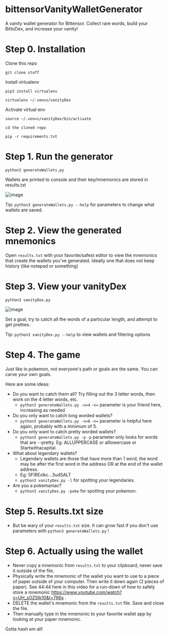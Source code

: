 # bittensorVanityWalletGenerator
A vanity wallet generator for Bittensor.  Collect rare words, build your BittoDex, and increase your vanity!

# Step 0. Installation
Clone this repo

`git clone stuff`

Install virtualenv

`pip3 install virtualenv`

`virtualenv ~/.venvs/vanityDex`

Activate virtual env

`source ~/.venvs/vanityDex/bin/activate`

`cd the cloned repo`

`pip -r requirements.txt`



# Step 1. Run the generator

`python3 generateWallets.py`

Wallets are printed to console and their key/mnemonics are stored in results.txt

![image](https://github.com/user-attachments/assets/c5a22bcb-2498-4641-8e0e-c9b37970490f)

Tip: `python3 generateWallets.py --help` for parameters to change what wallets are saved.


# Step 2. View the generated mnemonics

Open `results.txt` with your favorite/safest editor to view the mnemonics that create the wallets you've generated.  Ideally one that does not keep history (like notepad or something)

# Step 3. View your vanityDex

`python3 vanityDex.py`

![image](https://github.com/user-attachments/assets/367772eb-c810-418e-b9a7-318efcced054)

Set a goal, try to catch all the words of a particular length, and attempt to get pretties.

Tip: `python3 vanityDex.py --help` to view wallets and filtering options

# Step 4. The game

Just like in pokemon, not everyone's path or goals are the same.  You can carve your own goals.

Here are some ideas:

* Do you want to catch them all?  Try filling out the 3 letter words, then work on the 4 letter words, etc.
  * `python3 generateWallets.py -n=4` `-n=` parameter is your friend here, increasing as needed
* Do you only want to catch long worded wallets?
  * `python3 generateWallets.py -n=6` `-n=` parameter is helpful here again, probably with a minimum of 5.
* Do you only want to catch pretty worded wallets?
  * `python3 generateWallets.py -p` `-p` parameter only looks for words that are --pretty.  Eg: ALLUPPERCASE or alllowercase or Startwithacapital.
* What about legendary wallets?
  * Legendary wallets are those that have more than 1 word, the word may be after the first word in the address OR at the end of the wallet address.
  * Eg: 5FIRExlkc...3udSALT
  * `python3 vanityDex.py -l` for spotting your legendaries.
* Are you a pokemaniac?
  * `python3 vanityDex.py -poke` for spotting your pokemon.

# Step 5. Results.txt size
* But be wary of your `results.txt` size.  It can grow fast if you don't use parameters with `python3 generateWallets.py` !

# Step 6. Actually using the wallet
* Never copy a mnemonic from `results.txt` to your clipboard, never save it outside of the file.
* Physically write the mnemonic of the wallet you want to use to a piece of paper outside of your computer.  Then write it down again (2 pieces of paper).  See 44:44 here in this video for a run-down of how to safely store a mnemonic https://www.youtube.com/watch?v=UH_sOZSIk10&t=796s .
* DELETE the wallet's mnemonic from the `results.txt` file.  Save and close the file.
* Then manually type in the mnemonic to your favorite wallet app by looking at your paper mnemonic.

Gotta hash em all!
